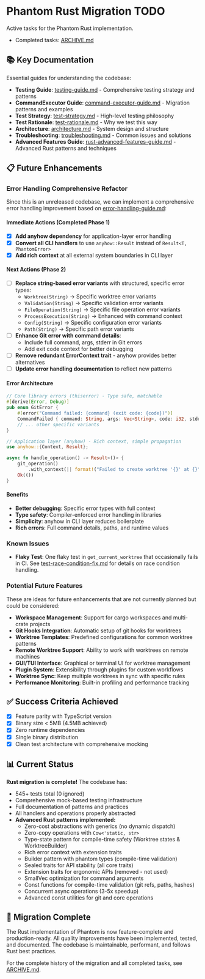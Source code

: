 # Phantom Rust Migration TODO

Active tasks for the Phantom Rust implementation.

- Completed tasks: [ARCHIVE.md](./ARCHIVE.md)

## 📚 Key Documentation

Essential guides for understanding the codebase:

- **Testing Guide**: [testing-guide.md](./rust/docs/testing-guide.md) - Comprehensive testing strategy and patterns
- **CommandExecutor Guide**: [command-executor-guide.md](./rust/docs/command-executor-guide.md) - Migration patterns and examples
- **Test Strategy**: [test-strategy.md](./rust/docs/test-strategy.md) - High-level testing philosophy
- **Test Rationale**: [test-rationale.md](./rust/docs/test-rationale.md) - Why we test this way
- **Architecture**: [architecture.md](./rust/docs/architecture.md) - System design and structure
- **Troubleshooting**: [troubleshooting.md](./rust/docs/troubleshooting.md) - Common issues and solutions
- **Advanced Features Guide**: [rust-advanced-features-guide.md](./rust/docs/rust-advanced-features-guide.md) - Advanced Rust patterns and techniques

## 📋 Future Enhancements

### Error Handling Comprehensive Refactor

Since this is an unreleased codebase, we can implement a comprehensive error handling improvement based on [error-handling-guide.md](./rust/docs/error-handling-guide.md):

#### Immediate Actions (Completed Phase 1)

- [x] **Add anyhow dependency** for application-layer error handling
- [x] **Convert all CLI handlers** to use `anyhow::Result` instead of `Result<T, PhantomError>`
- [x] **Add rich context** at all external system boundaries in CLI layer

#### Next Actions (Phase 2)

- [ ] **Replace string-based error variants** with structured, specific error types:
  - `Worktree(String)` → Specific worktree error variants
  - `Validation(String)` → Specific validation error variants  
  - `FileOperation(String)` → Specific file operation error variants
  - `ProcessExecution(String)` → Enhanced with command context
  - `Config(String)` → Specific configuration error variants
  - `Path(String)` → Specific path error variants
- [ ] **Enhance Git error with command details**:
  - Include full command, args, stderr in Git errors
  - Add exit code context for better debugging
- [ ] **Remove redundant ErrorContext trait** - anyhow provides better alternatives
- [ ] **Update error handling documentation** to reflect new patterns

#### Error Architecture

```rust
// Core library errors (thiserror) - Type safe, matchable
#[derive(Error, Debug)]
pub enum GitError {
    #[error("Command failed: {command} (exit code: {code})")]
    CommandFailed { command: String, args: Vec<String>, code: i32, stderr: String },
    // ... other specific variants
}

// Application layer (anyhow) - Rich context, simple propagation
use anyhow::{Context, Result};

async fn handle_operation() -> Result<()> {
    git_operation()
        .with_context(|| format!("Failed to create worktree '{}' at {}", name, path))?;
    Ok(())
}
```

#### Benefits
- **Better debugging**: Specific error types with full context
- **Type safety**: Compiler-enforced error handling in libraries
- **Simplicity**: anyhow in CLI layer reduces boilerplate
- **Rich errors**: Full command details, paths, and runtime values

### Known Issues

- **Flaky Test**: One flaky test in `get_current_worktree` that occasionally fails in CI. See [test-race-condition-fix.md](./rust/docs/test-race-condition-fix.md) for details on race condition handling.

### Potential Future Features

These are ideas for future enhancements that are not currently planned but could be considered:

- **Workspace Management**: Support for cargo workspaces and multi-crate projects
- **Git Hooks Integration**: Automatic setup of git hooks for worktrees
- **Worktree Templates**: Predefined configurations for common worktree patterns
- **Remote Worktree Support**: Ability to work with worktrees on remote machines
- **GUI/TUI Interface**: Graphical or terminal UI for worktree management
- **Plugin System**: Extensibility through plugins for custom workflows
- **Worktree Sync**: Keep multiple worktrees in sync with specific rules
- **Performance Monitoring**: Built-in profiling and performance tracking

## ✅ Success Criteria Achieved

- [x] Feature parity with TypeScript version
- [x] Binary size < 5MB (4.5MB achieved)
- [x] Zero runtime dependencies
- [x] Single binary distribution
- [x] Clean test architecture with comprehensive mocking

## 📊 Current Status

**Rust migration is complete!** The codebase has:
- 545+ tests total (0 ignored)
- Comprehensive mock-based testing infrastructure
- Full documentation of patterns and practices
- All handlers and operations properly abstracted
- **Advanced Rust patterns implemented:**
  - Zero-cost abstractions with generics (no dynamic dispatch)
  - Zero-copy operations with `Cow<'static, str>`
  - Type-state pattern for compile-time safety (Worktree states & WorktreeBuilder)
  - Rich error context with extension traits
  - Builder pattern with phantom types (compile-time validation)
  - Sealed traits for API stability (all core traits)
  - Extension traits for ergonomic APIs (removed - not used)
  - SmallVec optimization for command arguments
  - Const functions for compile-time validation (git refs, paths, hashes)
  - Concurrent async operations (3-5x speedup)
  - Advanced const utilities for git and core operations

## 🎯 Migration Complete

The Rust implementation of Phantom is now feature-complete and production-ready. All quality improvements have been implemented, tested, and documented. The codebase is maintainable, performant, and follows Rust best practices.

For the complete history of the migration and all completed tasks, see [ARCHIVE.md](./ARCHIVE.md).